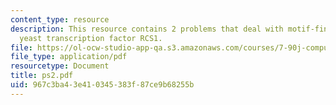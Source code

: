 ```yaml
---
content_type: resource
description: This resource contains 2 problems that deal with motif-finding, and the
  yeast transcription factor RCS1.
file: https://ol-ocw-studio-app-qa.s3.amazonaws.com/courses/7-90j-computational-functional-genomics-spring-2005/967c3ba43e410345383f87ce9b68255b_ps2.pdf
file_type: application/pdf
resourcetype: Document
title: ps2.pdf
uid: 967c3ba4-3e41-0345-383f-87ce9b68255b
---
```

